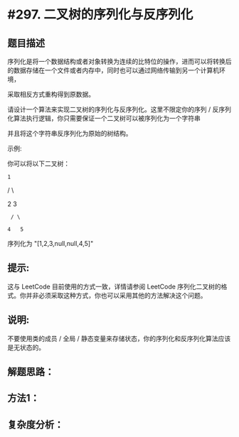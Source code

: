 #297. 二叉树的序列化与反序列化
==========================

题目描述
---------

序列化是将一个数据结构或者对象转换为连续的比特位的操作，进而可以将转换后的数据存储在一个文件或者内存中，同时也可以通过网络传输到另一个计算机环境，

采取相反方式重构得到原数据。

请设计一个算法来实现二叉树的序列化与反序列化。这里不限定你的序列 / 反序列化算法执行逻辑，你只需要保证一个二叉树可以被序列化为一个字符串

并且将这个字符串反序列化为原始的树结构。

示例: 

你可以将以下二叉树：


    1
    
   / \
   
  2   3
  
     / \
     
    4   5
    

序列化为 "[1,2,3,null,null,4,5]"

提示: 
-----

这与 LeetCode 目前使用的方式一致，详情请参阅 LeetCode 序列化二叉树的格式。你并非必须采取这种方式，你也可以采用其他的方法解决这个问题。

说明: 
-----

不要使用类的成员 / 全局 / 静态变量来存储状态，你的序列化和反序列化算法应该是无状态的。

解题思路：
--------

方法1：
-------

复杂度分析：
----------

